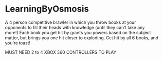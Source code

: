 # LearningByOsmosis
A 4 person competitive brawler in which you throw books at your opponents to 
fill their heads with knowledge (until they can't take any more!) Each book 
you get hit by grants you powers based on the subject matter, but brings you 
one hit closer to exploding. Get hit by all 6 books, and you're toast!

MUST NEED 2 to 4 XBOX 360 CONTROLLERS TO PLAY
